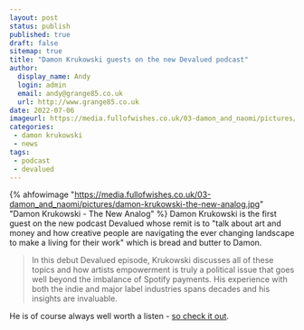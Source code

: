 ```yaml
---
layout: post
status: publish
published: true
draft: false
sitemap: true
title: "Damon Krukowski guests on the new Devalued podcast"
author: 
  display_name: Andy
  login: admin
  email: andy@grange85.co.uk
  url: http://www.grange85.co.uk
date: 2022-07-06
imageurl: https://media.fullofwishes.co.uk/03-damon_and_naomi/pictures/damon-krukowski-the-new-analog.jpg
categories:
 - damon krukowski
 - news
tags:
 - podcast
 - devalued
---
```

{% ahfowimage "https://media.fullofwishes.co.uk/03-damon_and_naomi/pictures/damon-krukowski-the-new-analog.jpg" "Damon Krukowski - The New Analog" %}
Damon Krukowski is the first guest on the new podcast Devalued whose remit is to "talk about art and money and how creative people are navigating the ever changing landscape to make a living for their work" which is bread and butter to Damon. 

> In this debut Devalued episode, Krukowski discusses all of these topics and how artists empowerment is truly a political issue that goes well beyond the imbalance of Spotify payments. His experience with both the indie and major label industries spans decades and his insights are invaluable.

He is of course always well worth a listen - [so check it out](https://weownthistown.net/shows/devalued/is-music-free-a-discussion-with-damon-krukowski/).
